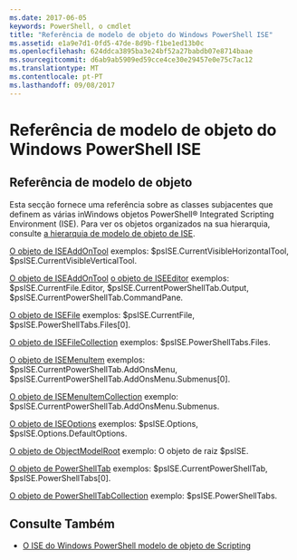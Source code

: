 ```yaml
---
ms.date: 2017-06-05
keywords: PowerShell, o cmdlet
title: "Referência de modelo de objeto do Windows PowerShell ISE"
ms.assetid: e1a9e7d1-0fd5-47de-8d9b-f1be1ed13b0c
ms.openlocfilehash: 624ddca3895ba3e24bf52a27babdb07e8714baae
ms.sourcegitcommit: d6ab9ab5909ed59cce4ce30e29457e0e75c7ac12
ms.translationtype: MT
ms.contentlocale: pt-PT
ms.lasthandoff: 09/08/2017
---
```

# <a name="windows-powershell-ise-object-model-reference"></a>Referência de modelo de objeto do Windows PowerShell ISE
  
## <a name="object-model-reference"></a>Referência de modelo de objeto
 Esta secção fornece uma referência sobre as classes subjacentes que definem as várias inWindows objetos PowerShell® Integrated Scripting Environment (ISE). Para ver os objetos organizados na sua hierarquia, consulte [a hierarquia de modelo de objeto de ISE](The-ISE-Object-Model-Hierarchy.md).

 [O objeto de ISEAddOnTool](The-ISEAddOnTool-Object.md) exemplos: $psISE.CurrentVisibleHorizontalTool, $psISE.CurrentVisibleVerticalTool.

 [O objeto de ISEAddOnTool](The-ISEAddOnTool-Object.md) [o objeto de ISEEditor](The-ISEEditor-Object.md) exemplos: $psISE.CurrentFile.Editor, $psISE.CurrentPowerShellTab.Output, $psISE.CurrentPowerShellTab.CommandPane.

 [O objeto de ISEFile](The-ISEFile-Object.md) exemplos: $psISE.CurrentFile, $psISE.PowerShellTabs.Files\[0\].

 [O objeto de ISEFileCollection](The-ISEFileCollection-Object.md) exemplos: $psISE.PowerShellTabs.Files.

 [O objeto de ISEMenuItem](The-ISEMenuItem-Object.md) exemplos: $psISE.CurrentPowerShellTab.AddOnsMenu, $psISE.CurrentPowerShellTab.AddOnsMenu.Submenus\[0\].

 [O objeto de ISEMenuItemCollection](The-ISEMenuItemCollection-Object.md) exemplo: $psISE.CurrentPowerShellTab.AddOnsMenu.Submenus.

 [O objeto de ISEOptions](The-ISEOptions-Object.md) exemplos: $psISE.Options, $psISE.Options.DefaultOptions.

 [O objeto de ObjectModelRoot](The-ObjectModelRoot-Object.md) exemplo: O objeto de raiz $psISE.

 [O objeto de PowerShellTab](The-PowerShellTab-Object.md) exemplos: $psISE.CurrentPowerShellTab, $psISE.PowerShellTabs\[0\].

 [O objeto de PowerShellTabCollection](The-PowerShellTabCollection-Object.md) exemplo: $psISE.PowerShellTabs.

## <a name="see-also"></a>Consulte Também
- [O ISE do Windows PowerShell modelo de objeto de Scripting](The-Windows-PowerShell-ISE-Scripting-Object-Model.md)
